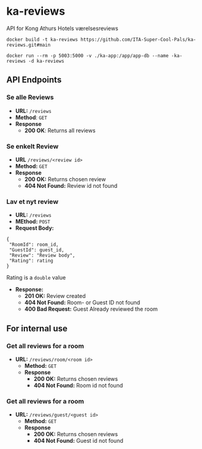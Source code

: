 # ka-reviews
API for Kong Athurs Hotels værelsesreviews

```
docker build -t ka-reviews https://github.com/ITA-Super-Cool-Pals/ka-reviews.git#main
```

```
docker run --rm -p 5003:5000 -v ./ka-app:/app/app-db --name -ka-reviews -d ka-reviews
```

## API Endpoints
### Se alle Reviews
 - **URL:** `/reviews`
 - **Method**: `GET`
 - **Response**
    - **200 OK**: Returns all reviews


### Se enkelt Review
   - **URL** `/reviews/<review id>`
   - **Method:** `GET`
   - **Response**
      - **200 OK:** Returns chosen review
      - **404 Not Found:** Review id not found


### Lav et nyt review
   - **URL:** `/reviews`
   - **MEthod:** `POST`
   - **Request Body:**
   ```
   {
    "RoomId": room_id,
    "GuestId": guest_id,
    "Review": "Review body",
    "Rating": rating
   }
   ```
   Rating is a ``double`` value 
   - **Response:**
      - **201 OK:** Review created
      - **404 Not Found:** Room- or Guest ID not found
      - **400 Bad Request:** Guest Already reviewed the room


## For internal use
### Get all reviews for a room
- **URL:** `/reviews/room/<room id>`
   - **Method:** `GET`
   - **Response**
      - **200 OK:** Returns chosen reviews
      - **404 Not Found:** Room id not found

### Get all reviews for a room
- **URL:** `/reviews/guest/<guest id>`
   - **Method:** `GET`
   - **Response**
      - **200 OK:** Returns chosen reviews
      - **404 Not Found:** Guest id not found
